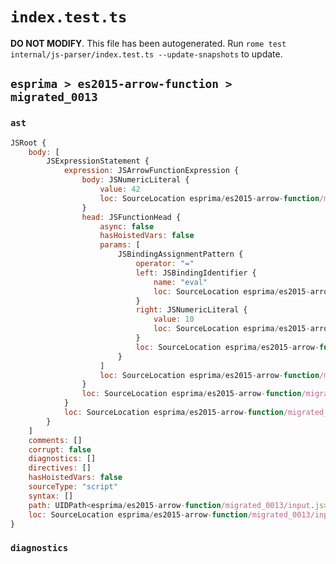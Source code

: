 # `index.test.ts`

**DO NOT MODIFY**. This file has been autogenerated. Run `rome test internal/js-parser/index.test.ts --update-snapshots` to update.

## `esprima > es2015-arrow-function > migrated_0013`

### `ast`

```javascript
JSRoot {
	body: [
		JSExpressionStatement {
			expression: JSArrowFunctionExpression {
				body: JSNumericLiteral {
					value: 42
					loc: SourceLocation esprima/es2015-arrow-function/migrated_0013/input.js 1:15-1:17
				}
				head: JSFunctionHead {
					async: false
					hasHoistedVars: false
					params: [
						JSBindingAssignmentPattern {
							operator: "="
							left: JSBindingIdentifier {
								name: "eval"
								loc: SourceLocation esprima/es2015-arrow-function/migrated_0013/input.js 1:1-1:5 (eval)
							}
							right: JSNumericLiteral {
								value: 10
								loc: SourceLocation esprima/es2015-arrow-function/migrated_0013/input.js 1:8-1:10
							}
							loc: SourceLocation esprima/es2015-arrow-function/migrated_0013/input.js 1:1-1:10
						}
					]
					loc: SourceLocation esprima/es2015-arrow-function/migrated_0013/input.js 1:0-1:14
				}
				loc: SourceLocation esprima/es2015-arrow-function/migrated_0013/input.js 1:0-1:17
			}
			loc: SourceLocation esprima/es2015-arrow-function/migrated_0013/input.js 1:0-1:17
		}
	]
	comments: []
	corrupt: false
	diagnostics: []
	directives: []
	hasHoistedVars: false
	sourceType: "script"
	syntax: []
	path: UIDPath<esprima/es2015-arrow-function/migrated_0013/input.js>
	loc: SourceLocation esprima/es2015-arrow-function/migrated_0013/input.js 1:0-2:0
}
```

### `diagnostics`

```

```
